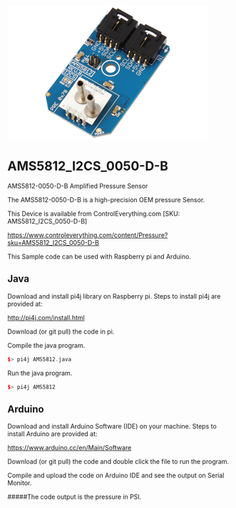 [![AMS5812_I2CS_0050-D-B](AMS5812_I2CS_0050-D-B.png)](https://www.controleverything.com/content/Pressure?sku=AMS5812_I2CS_0050-D-B)
# AMS5812_I2CS_0050-D-B
AMS5812-0050-D-B Amplified Pressure Sensor 

The AMS5812-0050-D-B is a high-precision OEM pressure Sensor.

This Device is available from ControlEverything.com [SKU: AMS5812_I2CS_0050-D-B]

https://www.controleverything.com/content/Pressure?sku=AMS5812_I2CS_0050-D-B

This Sample code can be used with Raspberry pi and Arduino.

## Java
Download and install pi4j library on Raspberry pi. Steps to install pi4j are provided at:

http://pi4j.com/install.html

Download (or git pull) the code in pi.

Compile the java program.
```cpp
$> pi4j AMS5812.java
```

Run the java program.
```cpp
$> pi4j AMS5812
```

## Arduino
Download and install Arduino Software (IDE) on your machine. Steps to install Arduino are provided at:

https://www.arduino.cc/en/Main/Software

Download (or git pull) the code and double click the file to run the program.

Compile and upload the code on Arduino IDE and see the output on Serial Monitor.

#####The code output is the pressure in PSI.